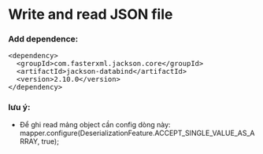 # Write and read JSON file

### Add dependence:

<pre>&lt;<span class="pl-ent">dependency</span>&gt;
  &lt;<span class="pl-ent">groupId</span>&gt;com.fasterxml.jackson.core&lt;/<span class="pl-ent">groupId</span>&gt;
  &lt;<span class="pl-ent">artifactId</span>&gt;jackson-databind&lt;/<span class="pl-ent">artifactId</span>&gt;
  &lt;<span class="pl-ent">version</span>&gt;2.10.0&lt;/<span class="pl-ent">version</span>&gt;
&lt;/<span class="pl-ent">dependency</span>&gt;
</pre>

### lưu ý:
- Để ghi read mảng object cần config dòng này: 
mapper.configure(DeserializationFeature.ACCEPT_SINGLE_VALUE_AS_ARRAY, true);